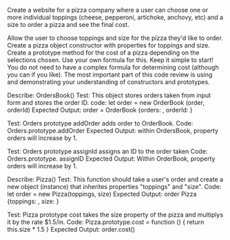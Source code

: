 Create a website for a pizza company where a user can choose one or more individual toppings (cheese, pepperoni, artichoke, anchovy, etc) and a size to order a pizza and see the final cost.

Allow the user to choose toppings and size for the pizza they'd like to order.
Create a pizza object constructor with properties for toppings and size.
Create a prototype method for the cost of a pizza depending on the selections chosen. Use your own formula for this.
Keep it simple to start! You do not need to have a complex formula for determining cost (although you can if you like). The most important part of this code review is using and demonstrating your understanding of constructors and prototypes.

Describe: OrdersBook()
Test: This object stores orders taken from input form and stores the order ID.
code: 
let order = new OrderBook (order, orderId)
Expected Output:
order =
OrderBook {orders: , orderId: }

Test: Orders prototype addOrder adds order to OrderBook.
Code: Orders.prototype.addOrder
Expected Output: within OrdersBook, property orders will increase by 1.

Test: Orders prototype assignId assigns an ID to the order taken
Code: Orders.prototype. assignID
Expected Output: Within OrderBook, property orders will increase by 1.




Describe: Pizza()
Test: This function should take a user's order and create a new object (instance) that inherites properties "toppings" and "size". 
Code:  let order = new Pizza(toppings, size)
Expected Output: 
order
Pizza {toppings: , size: }

Test: Pizza prototype cost takes the size property of the pizza and multiplys it by the rate  $1.5/in.
Code: Pizza.prototype.cost = function () {
return this.size * 1.5 } 
Expected Output: 
order.cost()




